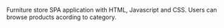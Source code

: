 Furniture store SPA application with HTML, Javascript and CSS.
Users can browse products acording to category.
